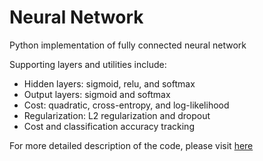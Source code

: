 # Neural Network

Python implementation of fully connected neural network

Supporting layers and utilities include:

* Hidden layers: sigmoid, relu, and softmax
* Output layers: sigmoid and softmax
* Cost: quadratic, cross-entropy, and log-likelihood
* Regularization: L2 regularization and dropout
* Cost and classification accuracy tracking


For more detailed description of the code, please visit [here](http://jmoneylab.com/wiki/index.php?title=Neural_Network_and_Deep_Learning#Implementation)
